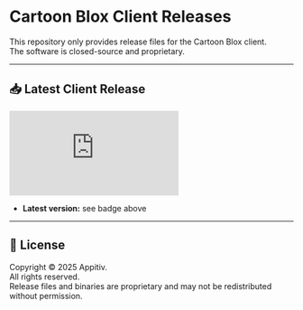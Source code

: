 # Cartoon Blox Client Releases

This repository only provides release files for the Cartoon Blox client.  
The software is closed-source and proprietary.  

---

## 📥 Latest Client Release

![Client Version](https://badgen.net/badge/dynamic/json/version/https://raw.githubusercontent.com/Sowat-Official/releases/main/clientVersion.txt?color=blue)

- **Latest version:** see badge above  

---

## 📜 License

Copyright © 2025 Appitiv.  
All rights reserved.  
Release files and binaries are proprietary and may not be redistributed without permission.
